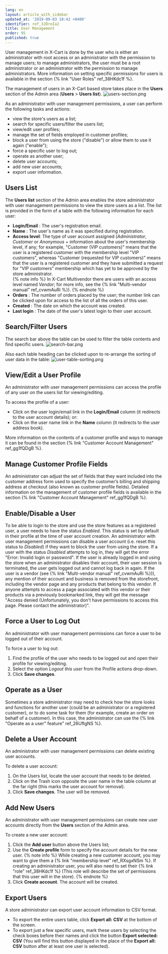```yaml
---
lang: en
layout: article_with_sidebar
updated_at: '2019-09-03 10:42 +0400'
identifier: ref_3JDroIa2
title: User Management
order: 95
published: true
---
```

User management in X-Cart is done by the user who is either an administrator with root access or an administrator with the permission to manage users; to manage administrators, the user must be a root administrator or an administrator with the permission to manage administrators. More information on setting specific permissions for users is available in the section {% link "User Roles" ref_38HKdc1f %}.

The management of users in an X-Cart based store takes place in the **Users** section of the Admin area (**Users** > **Users list**). 
![users-section.png]({{site.baseurl}}/attachments/ref_3JDroIa2/users-section.png)

As an administrator with user management permissions, a user can perform the following tasks and actions:

   * view the store's users as a list;
   * search for specific users/filter the users list; 
   * view/edit user profiles; 
   * manage the set of fields employed in customer profiles;
   * block a user from using the store ("disable") or allow them to use it again ("enable");
   * force a specific user to log out; 
   * operate as another user;
   * delete user accounts;
   * add new user accounts;
   * export user information.
   
## Users List
The **Users list** section of the Admin area enables the store administrator with user management permissions to view the store users as a list. The list is provided in the form of a table with the following information for each user:
     
   *   **Login/Email** : The user's registration email.
   *   **Name** : The user's name as it was specified during registration.
   *   **Access level**: The type of user account assigned (_Administrator_, _Customer_ or _Anonymous_ + information about the user's membership level, if any; for example, "Customer (VIP customers)" means that the user is a registered customer with the membership level "VIP customers", whereas "Customer (requested for VIP customers)" means that the user is a registered customer and they have submitted a request for "VIP customers" membership which has yet to be approved by the store administrator.  
       {% note info %}
       In X-Cart Multivendor there are users with an access level named _Vendor_; for more info, see the {% link "Multi-vendor manual" ref_cvwmAuRi %}).
       {% endnote %}
   *   **Orders** : The number of orders placed by the user; the number link can be clicked upon for access to the list of all the orders of this user.
   *   **Created** : The date on which the account was created.
   *   **Last login** : The date of the user's latest login to their user account. 
   
## Search/Filter Users   
The search bar above the table can be used to filter the table contents and find specific users. 
![search-bar.png]({{site.baseurl}}/attachments/ref_3JDroIa2/search-bar.png)

Also each table heading can be clicked upon to re-arrange the sorting of user data in the table:
![user-table-sorting.png]({{site.baseurl}}/attachments/ref_3JDroIa2/user-table-sorting.png)

## View/Edit a User Profile 
An administrator with user management permissions can access the profile of any user on the users list for viewing/editing.

To access the profile of a user:
  * Click on the user login/email link in the **Login/Email** column (it redirects to the user account details);
  or:
  * Click on the user name link in the **Name** column (it redirects to the user address book). 

More information on the contents of a customer profile and ways to manage it can be found in the section {% link "Customer Account Management" ref_gg1fQDgB %}.

## Manage Customer Profile Fields 
An administrator can adjust the set of fields that they want included into the customer address form used to specify the customer’s billing and shipping address at checkout (also known as customer profile fields).
Detailed information on the management of customer profile fields is available in the section {% link "Customer Account Management" ref_gg1fQDgB %}.

## Enable/Disable a User
To be able to login to the store and use the store features as a registered user, a user needs to have the status *Enabled*. This status is set by default in their profile at the time of user account creation. An administrator with user management permissions can disable a user account (i.e. reset this status to *Disabled*) if they want to block the user from using the store. If a user with the status *Disabled* attempts to log in, they will get the error "Error: Invalid login or password". If the user is already logged in and using the store when an administrator disables their account, their user session is terminated, the user gets logged out and cannot log back in again. If the user is a vendor (see {% link "Multi-vendor manual" ref_cvwmAuRi %})), any mention of their account and business is removed from the storefront, including the vendor page and any products that belong to this vendor. If anyone attempts to access a page associated with this vendor or their products via a previously bookmarked link, they will get the message "Аccess denied (Unfortunately, you don't have permissions to access this page. Please contact the administrator)".

## Force a User to Log Out 
An administrator with user management permissions can force a user to be logged out of their account.

To force a user to log out:
1. Find the profile of the user who needs to be logged out and open their profile for viewing/editing.
2. Select the option _Logout this user_ from the Profile actions drop-down.
3. Click **Save changes**.
  
## Operate as a User
Sometimes a store administrator may need to check how the store looks and functions for another user (could be an administrator or a registered customer), or to do some task for them (for example, create an order on behalf of a customer). In this case, the administrator can use the {% link "Operate as a user" feature" ref_26UftgNS %}.
   
## Delete a User Account 
An administrator with user management permissions can delete existing user accounts.

To delete a user account:
1. On the Users list, locate the user account that needs to be deleted.
2. Click on the Trash icon opposite the user name in the table column at the far right (this marks the user account for removal).
3. Click **Save changes**. The user will be removed.

## Add New Users
An administrator with user management permissions can create new user accounts directly from the **Users** section of the Admin area.
   
To create a new user account:
1. Click the **Add user** button above the Users list;
2. Use the **Create profile** form to specify the account details for the new user. 
   {% note info %}
   While creating a new customer account, you may want to give them a {% link "membership level" ref_RXsgxNSm %}. If creating an administrator user, you will also need to set their {% link "role" ref_38HKdc1f %} (This  role will describe the set of permissions that this user will in the store).
   {% endnote %}
3. Click **Create account**. The account will be created.   

## Export Users
A store administrator can export user account information to CSV format.

 * To export the entire users table, click **Export all: CSV** at the bottom of the screen. 
 * To export just a few specific users, mark these users by selecting the check boxes before their names and click the button **Export selected: CSV** (You will find this button displayed in the place of the **Export all: CSV** button after at least one user is selected).
